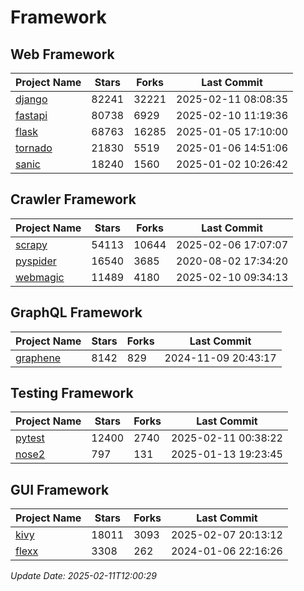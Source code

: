 # Framework

## Web Framework
| Project Name | Stars | Forks | Last Commit |
| ------------ | ----- | ----- | ----------- |
| [django](https://github.com/django/django) | 82241 | 32221 | 2025-02-11 08:08:35 |
| [fastapi](https://github.com/fastapi/fastapi) | 80738 | 6929 | 2025-02-10 11:19:36 |
| [flask](https://github.com/pallets/flask) | 68763 | 16285 | 2025-01-05 17:10:00 |
| [tornado](https://github.com/tornadoweb/tornado) | 21830 | 5519 | 2025-01-06 14:51:06 |
| [sanic](https://github.com/sanic-org/sanic) | 18240 | 1560 | 2025-01-02 10:26:42 |

## Crawler Framework
| Project Name | Stars | Forks | Last Commit |
| ------------ | ----- | ----- | ----------- |
| [scrapy](https://github.com/scrapy/scrapy) | 54113 | 10644 | 2025-02-06 17:07:07 |
| [pyspider](https://github.com/binux/pyspider) | 16540 | 3685 | 2020-08-02 17:34:20 |
| [webmagic](https://github.com/code4craft/webmagic) | 11489 | 4180 | 2025-02-10 09:34:13 |

## GraphQL Framework
| Project Name | Stars | Forks | Last Commit |
| ------------ | ----- | ----- | ----------- |
| [graphene](https://github.com/graphql-python/graphene) | 8142 | 829 | 2024-11-09 20:43:17 |

## Testing Framework
| Project Name | Stars | Forks | Last Commit |
| ------------ | ----- | ----- | ----------- |
| [pytest](https://github.com/pytest-dev/pytest) | 12400 | 2740 | 2025-02-11 00:38:22 |
| [nose2](https://github.com/nose-devs/nose2) | 797 | 131 | 2025-01-13 19:23:45 |

## GUI Framework
| Project Name | Stars | Forks | Last Commit |
| ------------ | ----- | ----- | ----------- |
| [kivy](https://github.com/kivy/kivy) | 18011 | 3093 | 2025-02-07 20:13:12 |
| [flexx](https://github.com/flexxui/flexx) | 3308 | 262 | 2024-01-06 22:16:26 |

*Update Date: 2025-02-11T12:00:29*